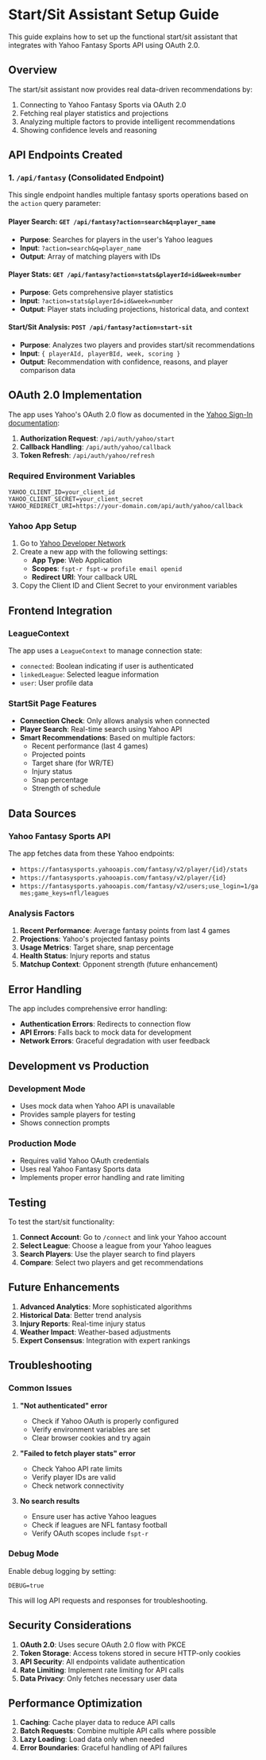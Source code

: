 # Start/Sit Assistant Setup Guide

This guide explains how to set up the functional start/sit assistant that integrates with Yahoo Fantasy Sports API using OAuth 2.0.

## Overview

The start/sit assistant now provides real data-driven recommendations by:
1. Connecting to Yahoo Fantasy Sports via OAuth 2.0
2. Fetching real player statistics and projections
3. Analyzing multiple factors to provide intelligent recommendations
4. Showing confidence levels and reasoning

## API Endpoints Created

### 1. `/api/fantasy` (Consolidated Endpoint)
This single endpoint handles multiple fantasy sports operations based on the `action` query parameter:

#### Player Search: `GET /api/fantasy?action=search&q=player_name`
- **Purpose**: Searches for players in the user's Yahoo leagues
- **Input**: `?action=search&q=player_name`
- **Output**: Array of matching players with IDs

#### Player Stats: `GET /api/fantasy?action=stats&playerId=id&week=number`
- **Purpose**: Gets comprehensive player statistics
- **Input**: `?action=stats&playerId=id&week=number`
- **Output**: Player stats including projections, historical data, and context

#### Start/Sit Analysis: `POST /api/fantasy?action=start-sit`
- **Purpose**: Analyzes two players and provides start/sit recommendations
- **Input**: `{ playerAId, playerBId, week, scoring }`
- **Output**: Recommendation with confidence, reasons, and player comparison data

## OAuth 2.0 Implementation

The app uses Yahoo's OAuth 2.0 flow as documented in the [Yahoo Sign-In documentation](https://developer.yahoo.com/sign-in-with-yahoo/):

1. **Authorization Request**: `/api/auth/yahoo/start`
2. **Callback Handling**: `/api/auth/yahoo/callback`
3. **Token Refresh**: `/api/auth/yahoo/refresh`

### Required Environment Variables

```env
YAHOO_CLIENT_ID=your_client_id
YAHOO_CLIENT_SECRET=your_client_secret
YAHOO_REDIRECT_URI=https://your-domain.com/api/auth/yahoo/callback
```

### Yahoo App Setup

1. Go to [Yahoo Developer Network](https://developer.yahoo.com/apps/)
2. Create a new app with the following settings:
   - **App Type**: Web Application
   - **Scopes**: `fspt-r fspt-w profile email openid`
   - **Redirect URI**: Your callback URL
3. Copy the Client ID and Client Secret to your environment variables

## Frontend Integration

### LeagueContext
The app uses a `LeagueContext` to manage connection state:
- `connected`: Boolean indicating if user is authenticated
- `linkedLeague`: Selected league information
- `user`: User profile data

### StartSit Page Features
- **Connection Check**: Only allows analysis when connected
- **Player Search**: Real-time search using Yahoo API
- **Smart Recommendations**: Based on multiple factors:
  - Recent performance (last 4 games)
  - Projected points
  - Target share (for WR/TE)
  - Injury status
  - Snap percentage
  - Strength of schedule

## Data Sources

### Yahoo Fantasy Sports API
The app fetches data from these Yahoo endpoints:
- `https://fantasysports.yahooapis.com/fantasy/v2/player/{id}/stats`
- `https://fantasysports.yahooapis.com/fantasy/v2/player/{id}`
- `https://fantasysports.yahooapis.com/fantasy/v2/users;use_login=1/games;game_keys=nfl/leagues`

### Analysis Factors
1. **Recent Performance**: Average fantasy points from last 4 games
2. **Projections**: Yahoo's projected fantasy points
3. **Usage Metrics**: Target share, snap percentage
4. **Health Status**: Injury reports and status
5. **Matchup Context**: Opponent strength (future enhancement)

## Error Handling

The app includes comprehensive error handling:
- **Authentication Errors**: Redirects to connection flow
- **API Errors**: Falls back to mock data for development
- **Network Errors**: Graceful degradation with user feedback

## Development vs Production

### Development Mode
- Uses mock data when Yahoo API is unavailable
- Provides sample players for testing
- Shows connection prompts

### Production Mode
- Requires valid Yahoo OAuth credentials
- Uses real Yahoo Fantasy Sports data
- Implements proper error handling and rate limiting

## Testing

To test the start/sit functionality:

1. **Connect Account**: Go to `/connect` and link your Yahoo account
2. **Select League**: Choose a league from your Yahoo leagues
3. **Search Players**: Use the player search to find players
4. **Compare**: Select two players and get recommendations

## Future Enhancements

1. **Advanced Analytics**: More sophisticated algorithms
2. **Historical Data**: Better trend analysis
3. **Injury Reports**: Real-time injury status
4. **Weather Impact**: Weather-based adjustments
5. **Expert Consensus**: Integration with expert rankings

## Troubleshooting

### Common Issues

1. **"Not authenticated" error**
   - Check if Yahoo OAuth is properly configured
   - Verify environment variables are set
   - Clear browser cookies and try again

2. **"Failed to fetch player stats" error**
   - Check Yahoo API rate limits
   - Verify player IDs are valid
   - Check network connectivity

3. **No search results**
   - Ensure user has active Yahoo leagues
   - Check if leagues are NFL fantasy football
   - Verify OAuth scopes include `fspt-r`

### Debug Mode

Enable debug logging by setting:
```env
DEBUG=true
```

This will log API requests and responses for troubleshooting.

## Security Considerations

1. **OAuth 2.0**: Uses secure OAuth 2.0 flow with PKCE
2. **Token Storage**: Access tokens stored in secure HTTP-only cookies
3. **API Security**: All endpoints validate authentication
4. **Rate Limiting**: Implement rate limiting for API calls
5. **Data Privacy**: Only fetches necessary user data

## Performance Optimization

1. **Caching**: Cache player data to reduce API calls
2. **Batch Requests**: Combine multiple API calls where possible
3. **Lazy Loading**: Load data only when needed
4. **Error Boundaries**: Graceful handling of API failures
